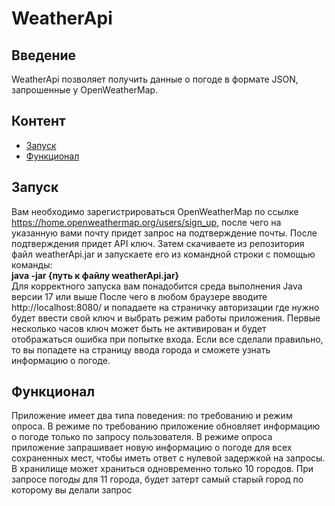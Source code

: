 # WeatherApi

## Введение
WeatherApi позволяет получить данные о погоде в формате JSON, запрошенные у OpenWeatherMap.

## Контент
- [Запуск](#запуск)
- [Функционал](#функционал)

## Запуск
Вам необходимо зарегистрироваться OpenWeatherMap по ссылке https://home.openweathermap.org/users/sign_up, после чего на указанную вами почту 
придет запрос на подтверждение почты. После подтверждения придет API ключ.
Затем скачиваете из репозитория файл weatherApi.jar и запускаете его из командной строки с помощью команды:        
**java -jar {путь к файлу weatherApi.jar}**              
Для корректного запуска вам понадобится среда выполнения Java версии 17 или выше
После чего в любом браузере вводите http://localhost:8080/ и попадаете на страничку авторизации где нужно будет ввести свой ключ и выбрать режим работы приложения.
Первые несколько часов ключ может быть не активирован и будет отображаться ошибка при попытке входа.
Если все сделали правильно, то вы попадете на страницу ввода города и сможете узнать информацию о погоде.

## Функционал
Приложение имеет два типа поведения: по требованию и режим опроса. 
В режиме по требованию приложение обновляет информацию о погоде только по запросу пользователя. 
В режиме опроса приложение запрашивает новую информацию о погоде для всех сохраненных мест, чтобы иметь ответ с нулевой задержкой на запросы.
В хранилище может храниться одновременно только 10 городов. При запросе погоды для 11 города, будет затерт самый старый город по которому вы делали запрос
